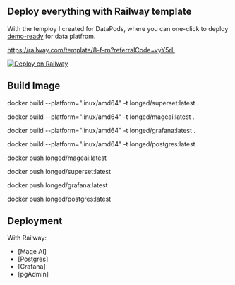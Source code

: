 
## Deploy everything with Railway template

With the temploy I created for DataPods, where you can one-click to deploy [demo-ready]() for data platfrom.

https://railway.com/template/8-f-rn?referralCode=vyY5rL


[![Deploy on Railway](https://railway.com/button.svg)](https://railway.com/template/8-f-rn?referralCode=vyY5rL)


## Build Image

docker build --platform="linux/amd64" -t longed/superset:latest .

docker build --platform="linux/amd64" -t longed/mageai:latest .

docker build --platform="linux/amd64" -t longed/grafana:latest .

docker build --platform="linux/amd64" -t longed/postgres:latest .


docker push longed/mageai:latest

docker push longed/superset:latest

docker push longed/grafana:latest

docker push longed/postgres:latest


## Deployment

With Railway:

- [Mage AI]
- [Postgres]
- [Grafana]
- [pgAdmin]
